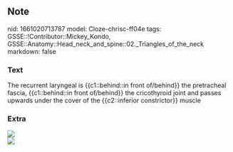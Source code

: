 ## Note
nid: 1661020713787
model: Cloze-chrisc-ff04e
tags: GSSE::!Contributor::Mickey_Kondo, GSSE::Anatomy::Head_neck_and_spine::02._Triangles_of_the_neck
markdown: false

### Text
The recurrent laryngeal is {{c1::behind::in front of/behind}} the pretracheal fascia, {{c1::behind::in front of/behind}} the cricothyroid joint and passes upwards under the cover of the {{c2::inferior constrictor}} muscle

### Extra
<img src="325687_1_En_5_Fig1_HTML.gif">
<div><img src="12382tn.jpg"></div>
